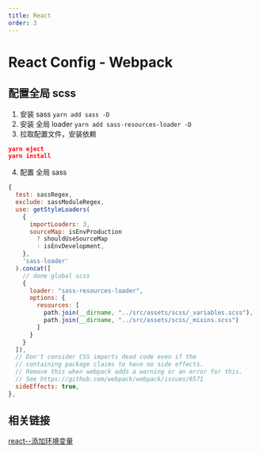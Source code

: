 ```yaml
---
title: React
order: 3
---
```


# React Config - Webpack

## 配置全局 scss

1. 安装 sass `yarn add sass -D`
2. 安装 全局 loader `yarn add sass-resources-loader -D`
3. 拉取配置文件，安装依赖

```json
yarn eject
yarn install
```

4. 配置 全局 sass

```javascript
{
  test: sassRegex,
  exclude: sassModuleRegex,
  use: getStyleLoaders(
    {
      importLoaders: 3,
      sourceMap: isEnvProduction
        ? shouldUseSourceMap
        : isEnvDevelopment,
    },
    'sass-loader'
  ).concat([
    // done global scss
    {
      loader: "sass-resources-loader",
      options: {
        resources: [
          path.join(__dirname, "../src/assets/scss/_variables.scss"),
          path.join(__dirname, "../src/assets/scss/_mixins.scss")
        ]
      }
    }
  ]),
  // Don't consider CSS imports dead code even if the
  // containing package claims to have no side effects.
  // Remove this when webpack adds a warning or an error for this.
  // See https://github.com/webpack/webpack/issues/6571
  sideEffects: true,
},
```


## 相关链接

[react--添加环境变量](https://juejin.cn/post/6850418114979430413)

